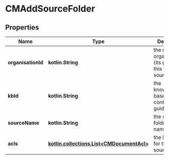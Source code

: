 
# CMAddSourceFolder

## Properties
Name | Type | Description | Notes
------------ | ------------- | ------------- | -------------
**organisationId** | **kotlin.String** | the main organisation (its guid id) for this source/crawler | 
**kbId** | **kotlin.String** | the knowledge-base id of this context item, a guid-string | 
**sourceName** | **kotlin.String** | the source-folder&#39;s new name. | 
**acls** | [**kotlin.collections.List&lt;CMDocumentAcl&gt;**](CMDocumentAcl.md) | the initial ACLs for this source-folder. | 



